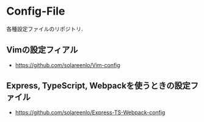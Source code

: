 # Config-File
各種設定ファイルのリポジトリ.

## Vimの設定フィアル
- https://github.com/solareenlo/Vim-config

## Express, TypeScript, Webpackを使うときの設定ファイル
- https://github.com/solareenlo/Express-TS-Webpack-config
